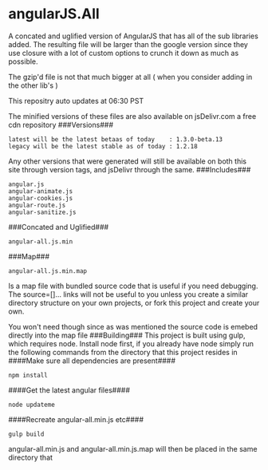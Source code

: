 angularJS.All
=============
A concated and uglified version of AngularJS that has all of the sub libraries added. The resulting file will be larger than the google version since they use closure with a lot of custom options to crunch it down as much as possible.

The gzip'd file is not that much bigger at all ( when you consider adding in the other lib's ) 

This repositry auto updates at 06:30 PST

The minified versions of these files are also available on jsDelivr.com a free cdn repository 
###Versions###
```
latest will be the latest betaas of today    : 1.3.0-beta.13
legacy will be the latest stable as of today : 1.2.18
```
Any other versions that were generated will still be available on both this site through version tags, and jsDelivr through the same. 
###Includes###
``` 
angular.js
angular-animate.js
angular-cookies.js
angular-route.js
angular-sanitize.js
```
###Concated and Uglified###
```
angular-all.js.min
```
###Map###
```
angular-all.js.min.map
```
Is a map file with bundled source code that is useful if you need debugging. The source=[]... links will not be useful to you unless you create a similar directory structure on your own projects, or fork this project and create your own.

You won't need though since as was mentioned the source code is emebed directly into the map file
###Building###
This project is built using gulp, which requires node.  Install node first, if you already have node simply run the following commands from the directory that this project resides in 
####Make sure all dependencies are present####
```
npm install
```
####Get the latest angular files####
```
node updateme
```
####Recreate angular-all.min.js etc####
```
gulp build
```
angular-all.min.js and angular-all.min.js.map will then be placed in the same directory that 
